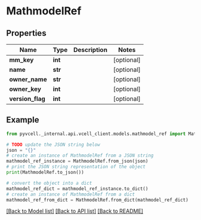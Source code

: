 # MathmodelRef

## Properties

| Name             | Type    | Description | Notes      |
| ---------------- | ------- | ----------- | ---------- |
| **mm_key**       | **int** |             | [optional] |
| **name**         | **str** |             | [optional] |
| **owner_name**   | **str** |             | [optional] |
| **owner_key**    | **int** |             | [optional] |
| **version_flag** | **int** |             | [optional] |

## Example

```python
from pyvcell._internal.api.vcell_client.models.mathmodel_ref import MathmodelRef

# TODO update the JSON string below
json = "{}"
# create an instance of MathmodelRef from a JSON string
mathmodel_ref_instance = MathmodelRef.from_json(json)
# print the JSON string representation of the object
print(MathmodelRef.to_json())

# convert the object into a dict
mathmodel_ref_dict = mathmodel_ref_instance.to_dict()
# create an instance of MathmodelRef from a dict
mathmodel_ref_from_dict = MathmodelRef.from_dict(mathmodel_ref_dict)
```

[[Back to Model list]](../README.md#documentation-for-models) [[Back to API list]](../README.md#documentation-for-api-endpoints) [[Back to README]](../README.md)
